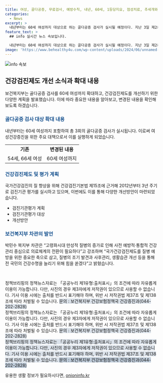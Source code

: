 ```yaml
---
title: 여성, 골다공증, 무료검사, 예방수칙, 내년, 60세, 1등당지요, 점성치료, 추세개와, 진단공견.
categories:
  - News
excerpt: >
  내년부터는 60세 여성까지 대상으로 하는 골다공증 검사가 실시될 예정이다. 지난 3일 제2차 국가건강검진위원회에서 결정된 이번 심의 결과에 따르면, 현재 54세, 66세 여성 대상으로 실시되는 검사가 내년부터는 60세 여성까지 포함하여 총 3회로 확대된다. 또한, 소아의료 후속대책의 한 부분으로 영유아 건강검진에서도 변화가 있을 예정이다. 이러한 정책 변경은 건강검진의 질 향상을 위해 이루어지고 있으며, 이에 대한 자세한 내용은 보건복지부 건강보험정책국에 문의할 수 있다.
feature_text: >
  ## info 실시간 뉴스 속보입니다.

  내년부터는 60세 여성까지 대상으로 하는 골다공증 검사가 실시될 예정이다. 지난 3일 제2차 국가건강검진위원회에서 결정된 이번 심의 결과에 따르면, 현재 54세, 66세 여성 대상으로 실시되는 검사가 내년부터는 60세 여성까지 포함하여 총 3회로 확대된다. 또한, 소아의료 후속대책의 한 부분으로 영유아 건강검진에서도 변화가 있을 예정이다. 이러한 정책 변경은 건강검진의 질 향상을 위해 이루어지고 있으며, 이에 대한 자세한 내용은 보건복지부 건강보험정책국에 문의할 수 있다.
image: 'https://www.behealthy4u.com/wp-content/uploads/2024/06/unnamed-file.png'
---
```


<p><img src="https://www.behealthy4u.com/wp-content/uploads/2024/06/unnamed-file.png" alt="info 속보" /></p>

<h2 data-ke-size="size26">건강검진제도 개선 소식과 확대 내용</h2>

<p data-ke-size="size16">보건복지부는 골다공증 검사를 60세 여성까지 확대하고, 건강검진제도를 개선하기 위한 다양한 계획을 발표했습니다. 이에 따라 중요한 내용을 알아보고, 변경된 내용을 확인해보도록 하겠습니다.</p>

<h3><b><span style="color: #1a5490;">골다공증 검사 대상 확대 내용</span></b></h3>

<p data-ke-size="size16">내년부터는 60세 여성까지 포함하여 총 3회의 골다공증 검사가 실시됩니다. 이로써 여성건강증진을 위한 주요 대책으로서 이를 실행하게 되었습니다.</p>

<table>
    <tr>
        <td style="text-align: center; height: 17px;"><b>기존</b></td>
        <td style="text-align: center; height: 17px;"><b>변경된 내용</b></td>
    </tr>
    <tr>
        <td style="text-align: center;">54세, 66세 여성</td>
        <td style="text-align: center;">60세 여성까지</td>
    </tr>
</table>

<h3><b><span style="color: #1a5490;">건강검진제도 및 평가 계획</span></b></h3>

<p data-ke-size="size16">국가건강검진의 질 향상을 위해 건강검진기본법 제15조에 근거해 2012년부터 3년 주기로 검진기관 평가를 실시하고 있으며, 이번에도 이를 통해 다양한 개선방안이 마련되었습니다.</p>

<ul>
    <li>검진기관평가 계획</li>
    <li>검진기관평가 대상</li>
    <li>개선방안</li>
</ul>

<h3><b><span style="color: #1a5490;">보건복지부 차관의 발언</span></b></h3>

<p data-ke-size="size16">박민수 복지부 차관은 “고령화시대 만성적 질병의 증가로 인해 사전 예방적·통합적 건강관리 중심으로 의료체계의 전환이 필요하다”고 강조하며 “국가건강검진제도를 질병 예방을 위한 중요한 축으로 삼고, 질병의 조기 발견과 사후관리, 생활습관 개선 등을 통해 전 국민의 건강수명을 늘리기 위해 힘을 쏟겠다”고 밝혔습니다.</p>

<p><br></p>

<p data-ke-size="size16">정책브리핑의 정책뉴스자료는 「공공누리 제1유형:출처표시」의 조건에 따라 자유롭게 이용이 가능합니다. 다만, 사진의 경우 제3자에게 저작권이 있으므로 사용할 수 없습니다. 기사 이용 시에는 출처를 반드시 표기해야 하며, 위반 시 저작권법 제37조 및 제138조에 따라 처벌될 수 있습니다. <span style="background-color: #21538527;">문의 : 보건복지부 건강보험정책국 건강증진과(044-202-2828)</span><br>
정책브리핑의 정책뉴스자료는 「공공누리 제1유형:출처표시」의 조건에 따라 자유롭게 이용이 가능합니다. 다만, 사진의 경우 제3자에게 저작권이 있으므로 사용할 수 없습니다. 기사 이용 시에는 출처를 반드시 표기해야 하며, 위반 시 저작권법 제37조 및 제138조에 따라 처벌될 수 있습니다. <span style="background-color: #21538527;">문의 : 보건복지부 건강보험정책국 건강증진과(044-202-2828)</span><br>
<span style="background-color: #21538527;">정책브리핑의 정책뉴스자료는 「공공누리 제1유형:출처표시」의 조건에 따라 자유롭게 이용이 가능합니다. 다만, 사진의 경우 제3자에게 저작권이 있으므로 사용할 수 없습니다. 기사 이용 시에는 출처를 반드시 표기해야 하며, 위반 시 저작권법 제37조 및 제138조에 따라 처벌될 수 있습니다. <span style="background-color: #21538527;">문의 : 보건복지부 건강보험정책국 건강증진과(044-202-2828)</span></p>
유용한 생활 정보가 필요하시다면, <a href="https://onioninfo.kr" rel="dofollow">onioninfo.kr</a>


